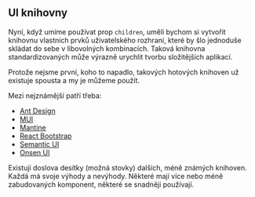 ## UI knihovny

Nyní, když umíme používat prop `children`, uměli bychom si vytvořit knihovnu vlastních prvků uživatelského rozhraní, které by šlo jednoduše skládat do sebe v libovolných kombinacích. Taková knihovna standardizovaných může výrazně urychlit tvorbu složitějších aplikací.

Protože nejsme první, koho to napadlo, takových hotových knihoven už existuje spousta a my je můžeme použít.

Mezi nejznámější patří třeba:

- [Ant Design](https://ant.design/)
- [MUI](https://mui.com/)
- [Mantine](https://mantine.dev/)
- [React Bootstrap](https://react-bootstrap.github.io/)
- [Semantic UI](https://react.semantic-ui.com/)
- [Onsen UI](https://onsen.io/react/)

Existují doslova desítky (možná stovky) dalších, méně známých knihoven. Každá má svoje výhody a nevýhody. Některé mají více nebo méně zabudovaných komponent, některé se snadněji používají.
